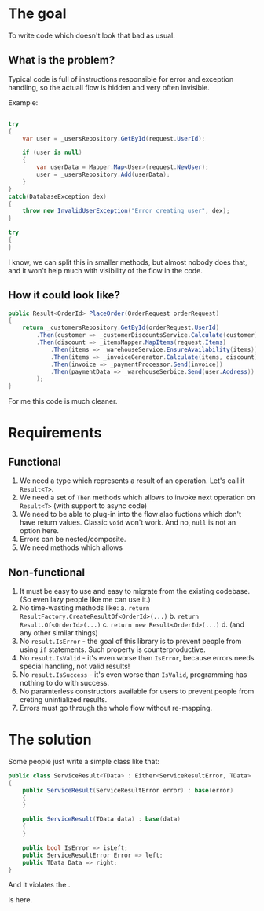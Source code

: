 # The goal

To write code which doesn't look that bad as usual.

## What is the problem?

Typical code is full of instructions responsible for error and exception handling, 
so the actuall flow is hidden and very often invisible. 

Example:

```csharp

try
{
    var user = _usersRepository.GetById(request.UserId);

    if (user is null)
    {
        var userData = Mapper.Map<User>(request.NewUser);
        user = _usersRepository.Add(userData);
    }
}
catch(DatabaseException dex)
{
    throw new InvalidUserException("Error creating user", dex);
}

try
{
}

```

I know, we can split this in smaller methods, but almost nobody does that, and it won't help much with 
visibility of the flow in the code.

## How it could look like?

```csharp
public Result<OrderId> PlaceOrder(OrderRequest orderRequest)
{
    return _customersRepository.GetById(orderRequest.UserId)
        .Then(customer => _customerDiscountsService.Calculate(customer))
        .Then(discount => _itemsMapper.MapItems(request.Items)
            .Then(items => _warehouseService.EnsureAvailability(items))
            .Then(items => _invoiceGenerator.Calculate(items, discount))
            .Then(invoice => _paymentProcessor.Send(invoice))
            .Then(paymentData => _warehouseSerbice.Send(user.Address))
        );
}
```

For me this code is much cleaner.

# Requirements

## Functional

1. We need a type which represents a result of an operation. Let's call it `Result<T>`.
1. We need a set of `Then` methods which allows to invoke next operation on `Result<T>` (with support to async code)
1. We need to be able to plug-in into the flow also fuctions which don't have return values. Classic `void` won't work. And no, `null` is not an option here.
1. Errors can be nested/composite.
1. We need methods which allows 

## Non-functional

1. It must be easy to use and easy to migrate from the existing codebase. (So even lazy people like me can use it.)
1. No time-wasting methods like:
    a. `return ResultFactory.CreateResultOf<OrderId>(...)` 
    b. `return Result.Of<OrderId>(...)` 
    c. `return new Result<OrderId>(...)`
    d. (and any other similar things)
2. No `result.IsError` - the goal of this library is to prevent people from using `if` statements. Such property is counterproductive.
2. No `result.IsValid` - it's even worse than `IsError`, because errors needs special handling, not valid results!
2. No `result.IsSuccess` - it's even worse than `IsValid`, programming has nothing to do with success.
2. No paramterless constructors available for users to prevent people from creting unintialized results.
2. Errors must go through the whole flow without re-mapping.

# The solution

Some people just write a simple class like that:

```csharp
public class ServiceResult<TData> : Either<ServiceResultError, TData>
{
    public ServiceResult(ServiceResultError error) : base(error)
    {
    }

    public ServiceResult(TData data) : base(data)
    {
    }

    public bool IsError => isLeft;
    public ServiceResultError Error => left;
    public TData Data => right;
}
```

And it violates the . 

Is here.

